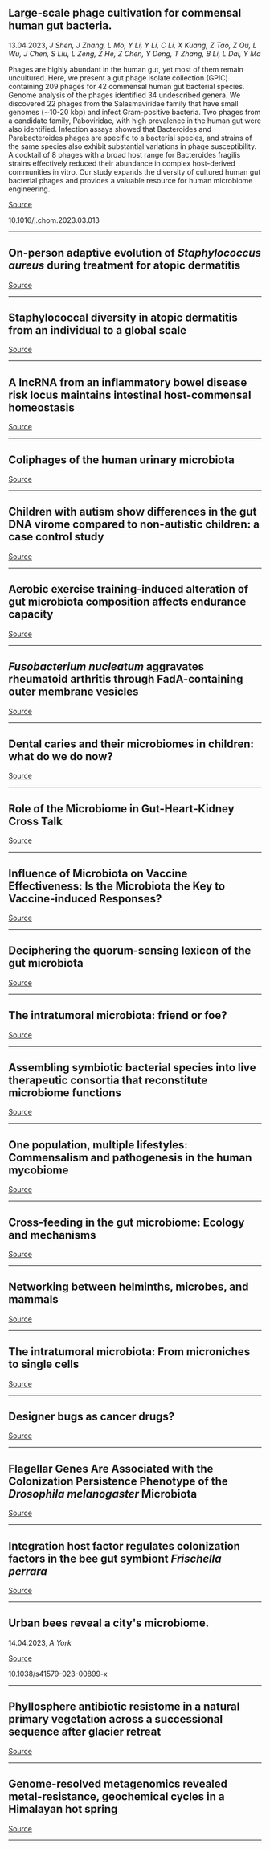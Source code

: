 ## Large-scale phage cultivation for commensal human gut bacteria.
 13.04.2023, _J Shen, J Zhang, L Mo, Y Li, Y Li, C Li, X Kuang, Z Tao, Z Qu, L Wu, J Chen, S Liu, L Zeng, Z He, Z Chen, Y Deng, T Zhang, B Li, L Dai, Y Ma_


Phages are highly abundant in the human gut, yet most of them remain uncultured. Here, we present a gut phage isolate collection (GPIC) containing 209 phages for 42 commensal human gut bacterial species. Genome analysis of the phages identified 34 undescribed genera. We discovered 22 phages from the Salasmaviridae family that have small genomes (∼10-20 kbp) and infect Gram-positive bacteria. Two phages from a candidate family, Paboviridae, with high prevalence in the human gut were also identified. Infection assays showed that Bacteroides and Parabacteroides phages are specific to a bacterial species, and strains of the same species also exhibit substantial variations in phage susceptibility. A cocktail of 8 phages with a broad host range for Bacteroides fragilis strains effectively reduced their abundance in complex host-derived communities in vitro. Our study expands the diversity of cultured human gut bacterial phages and provides a valuable resource for human microbiome engineering.

[Source](https://www.cell.com/cell-host-microbe/fulltext/S1931-3128(23)00117-8)

10.1016/j.chom.2023.03.013

---

## On-person adaptive evolution of <em>Staphylococcus aureus</em> during treatment for atopic dermatitis

[Source](https://www.cell.com/cell-host-microbe/fulltext/S1931-3128(23)00113-0)

---

## Staphylococcal diversity in atopic dermatitis from an individual to a global scale

[Source](https://www.cell.com/cell-host-microbe/fulltext/S1931-3128(23)00114-2)

---

## A lncRNA from an inflammatory bowel disease risk locus maintains intestinal host-commensal homeostasis

[Source](https://doi.org/10.1038/s41422-023-00790-7)

---

## Coliphages of the human urinary microbiota

[Source](https://doi.org/10.1371/journal.pone.0283930)

---

## Children with autism show differences in the gut DNA virome compared to non-autistic children: a case control study

[Source](https://doi.org/10.1186/s12887-023-03981-8)

---

## Aerobic exercise training-induced alteration of gut microbiota composition affects endurance capacity

[Source](https://doi.org/10.1113/JP283995)

---

## <em>Fusobacterium nucleatum</em> aggravates rheumatoid arthritis through FadA-containing outer membrane vesicles

[Source](https://doi.org/10.1016/j.chom.2023.03.018)

---

## Dental caries and their microbiomes in children: what do we do now?

[Source](https://doi.org/10.1080/20002297.2023.2198433)

---

## Role of the Microbiome in Gut-Heart-Kidney Cross Talk

[Source](https://doi.org/10.1161/CIRCRESAHA.123.321763)

---

## Influence of Microbiota on Vaccine Effectiveness: Is the Microbiota the Key to Vaccine-induced Responses?

[Source](https://doi.org/10.1007/s12275-023-00044-6)

---

## Deciphering the quorum-sensing lexicon of the gut microbiota

[Source](https://www.cell.com/cell-host-microbe/fulltext/S1931-3128(23)00120-8)

---

## The intratumoral microbiota: friend or foe?

[Source](https://www.cell.com/trends/cancer/fulltext/S2405-8033(23)00037-7)

---

## Assembling symbiotic bacterial species into live therapeutic consortia that reconstitute microbiome functions

[Source](https://www.cell.com/cell-host-microbe/fulltext/S1931-3128(23)00106-3)

---

## One population, multiple lifestyles: Commensalism and pathogenesis in the human mycobiome

[Source](https://www.cell.com/cell-host-microbe/fulltext/S1931-3128(23)00080-X)

---

## Cross-feeding in the gut microbiome: Ecology and mechanisms

[Source](https://www.cell.com/cell-host-microbe/fulltext/S1931-3128(23)00121-X)

---

## Networking between helminths, microbes, and mammals

[Source](https://www.cell.com/cell-host-microbe/fulltext/S1931-3128(23)00078-1)

---

## The intratumoral microbiota: From microniches to single cells

[Source](https://www.cell.com/cell/fulltext/S0092-8674(23)00272-6)

---

## Designer bugs as cancer drugs?

[Source](https://doi.org/10.1126/science.adh3884)

---

## Flagellar Genes Are Associated with the Colonization Persistence Phenotype of the <em>Drosophila melanogaster</em> Microbiota

[Source](https://doi.org/10.1128/spectrum.04585-22)

---

## Integration host factor regulates colonization factors in the bee gut symbiont <em>Frischella perrara</em>

[Source](https://doi.org/10.7554/eLife.76182)

---

## Urban bees reveal a city's microbiome.
 14.04.2023, _A York_



[Source](https://doi.org/10.1038/s41579-023-00899-x)

10.1038/s41579-023-00899-x

---

## Phyllosphere antibiotic resistome in a natural primary vegetation across a successional sequence after glacier retreat

[Source](https://doi.org/10.1016/j.envint.2023.107903)

---

## Genome-resolved metagenomics revealed metal-resistance, geochemical cycles in a Himalayan hot spring

[Source](https://doi.org/10.1007/s00253-023-12503-6)

---

